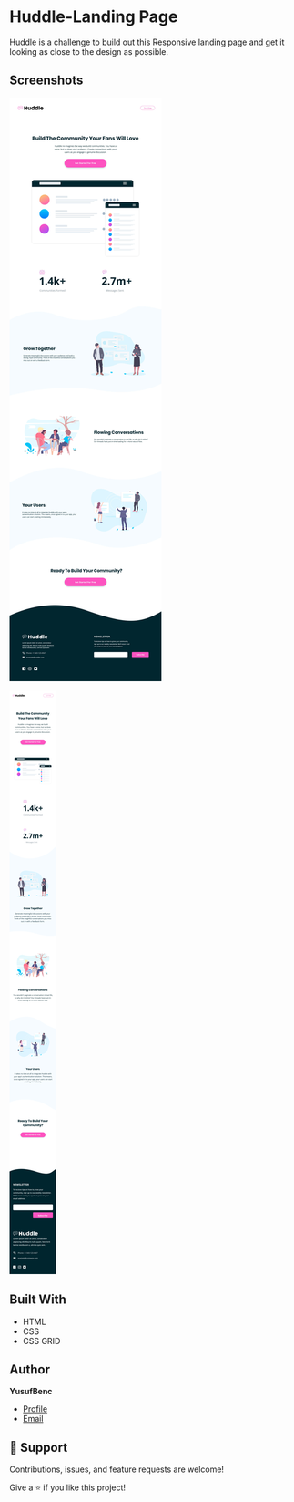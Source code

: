# Huddle-Landing Page

Huddle is a challenge to build out this Responsive landing page and get it looking as close to the design as possible.

## Screenshots

![Home](/design/desktop-design.jpg "Home")

![Mobile View](/design/mobile-design.jpg)


## Built With

- HTML
- CSS
- CSS GRID

## Author

**YusufBenc**

- [Profile](https://github.com/YusufBenc "YusufBenc")
- [Email](mailto:usefbuis@gmail.com?subject=Hi "Hi!")

## 🤝 Support

Contributions, issues, and feature requests are welcome!

Give a ⭐️ if you like this project!